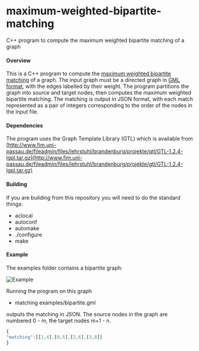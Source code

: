 maximum-weighted-bipartite-matching
===================================

C++ program to compute the maximum weighted bipartite matching of a graph

#### Overview
This is a C++ program to compute the [maximum weighted bipartite matching](http://en.wikipedia.org/wiki/Matching_%28graph_theory%29#Maximum_matchings_in_bipartite_graphs) of a graph. The input graph must be a directed graph in [GML format](http://en.wikipedia.org/wiki/Graph_Modelling_Language), with the edges labelled by their weight. The program partitions the graph into source and target nodes, then computes the maximum weighted bipartite matching. The matching is output in JSON format, with each match represented as a pair of integers corresponding to the order of the nodes in the input file.

#### Dependencies
The program uses the Graph Template Library (GTL) which is available from [http://www.fim.uni-passau.de/fileadmin/files/lehrstuhl/brandenburg/projekte/gtl/GTL-1.2.4-lgpl.tar.gz](http://www.fim.uni-passau.de/fileadmin/files/lehrstuhl/brandenburg/projekte/gtl/GTL-1.2.4-lgpl.tar.gz)

#### Building
If you are building from this repository you will need to do the standard things:

* aclocal
* autoconf
* automake
* ./configure
* make

#### Example

The examples folder contains a bipartite graph:

![Example](https://github.com/rdmpage/maximum-weighted-bipartite-matching/raw/master/examples/bipartite.png)

Running the program on this graph

* matching examples/bipartite.gml

outputs the matching in JSON. The source nodes in the graph are numbered 0 - m, the target nodes m+1 - n.

```javascript
{
"matching":[[1,4],[0,5],[2,6],[3,8]]
}
```
